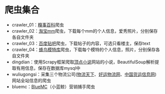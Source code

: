 # 爬虫集合

- crawler_01：[糗事百科](https://www.qiushibaike.com/)爬虫
- crawler_02：[淘宝mm](https://mm.taobao.com/json/request_top_list.htm)爬虫，下载每个mm的个人信息，爱秀照片，分别保存各自文件夹
- crawler_03：[百度贴吧](https://tieba.baidu.com/)爬虫，下载帖子的内容，可选只看楼主，保存text
- crawler_04：[蜂鸟模特库](http://model.fengniao.com/model_list.php?sortid=1)爬虫，下载每个模特的个人信息，照片，分别保存各自文件夹
- dingdian：使用Scrapy框架爬取[顶点小说](http://www.23us.so/)网站的小说，BeautifulSoup解析提取有用信息，保存在数据库mysql中
- wuliugongsi：采集三个物流公司([物流天下](http://www.56885.net/yuanqu/?0_0_0_0_1.html)、[好运物流网](http://www.haoyun56.com/company/)、[中国货运信息网](http://www.zghy.com/Page/index.aspx?page=1))网站全站信息的爬虫
- bluemc：[BlueMC](http://www.bluemc.cn/)（小蓝鲸）营销捕手爬虫